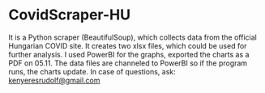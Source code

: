 # CovidScraper-HU
It is a Python scraper (BeautifulSoup), which collects data from the official Hungarian COVID site.  It creates two xlsx files, which could be used for further analysis. I used PowerBI for the graphs, exported the charts as a PDF on 05.11. The data files are channeled to PowerBI so if the program runs, the charts update. In case of questions, ask: kenyeresrudolf@gmail.com
